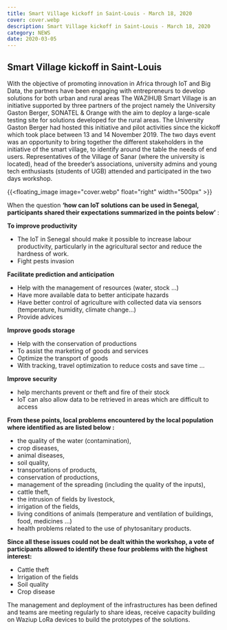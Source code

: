 ```yaml
---
title: Smart Village kickoff in Saint-Louis - March 18, 2020
cover: cover.webp
description: Smart Village kickoff in Saint-Louis - March 18, 2020
category: NEWS
date: 2020-03-05
---
```


## Smart Village kickoff in Saint-Louis


With the objective of promoting innovation in Africa through IoT and Big Data, the partners have been engaging with entrepreneurs to develop solutions for both urban and rural areas
The WAZIHUB Smart Village is an initiative supported by three partners of the project namely the University Gaston Berger, SONATEL & Orange with the aim to deploy a large-scale testing site for solutions developed for the rural areas.
The University Gaston Berger had hosted this initiative and pilot activities since the kickoff which took place between 13 and 14 November 2019. The two days event was an opportunity to bring together the different stakeholders in the initiative of the smart village, to identify around the table the needs of end users.
Representatives of the Village of Sanar (where the university is located), head of the breeder’s associations, university admins and young tech enthusiasts (students of UGB) attended and participated in the two days workshop.

<!-- ![image](cover.webp) -->
{{<floating_image image="cover.webp" float="right" width="500px" >}}

When the question **‘how can IoT solutions can be used in Senegal, participants shared their expectations  summarized in the points below’** :

**To improve productivity**

- The IoT in Senegal should make it possible to increase labour productivity, particularly in the agricultural sector and reduce the hardness of work.
- Fight pests invasion

**Facilitate prediction and anticipation**

- Help with the management of resources (water, stock …)
- Have more available data to better anticipate hazards
- Have better control of agriculture with collected data via sensors (temperature, humidity, climate change…)
- Provide advices

**Improve goods storage**

- Help with the conservation of productions
- To assist the marketing of goods and services
- Optimize the transport of goods
- With tracking, travel optimization to reduce costs and save time …

**Improve security**

- help merchants prevent or theft and fire of their stock
- IoT can also allow data to be retrieved in areas which are difficult to access

**From these points, local problems encountered by the local population where identified as are listed below :**

- the quality of the water (contamination),
- crop diseases,
- animal diseases,
- soil quality,
- transportations of products,
- conservation of productions,
- management of the spreading (including the quality of the inputs),
- cattle theft,
- the intrusion of fields by livestock,
- irrigation of the fields,
- living conditions of animals (temperature and ventilation of buildings, food, medicines …)
- health problems related to the use of phytosanitary products.

**Since all these issues could not be dealt within the workshop, a vote of participants allowed to identify these four problems with the highest interest:**


- Cattle theft
- Irrigation of the fields
- Soil quality
- Crop disease


The management and deployment of the infrastructures has been defined and teams are meeting regularly to share ideas, receive capacity building on Waziup LoRa devices to build the prototypes of the solutions.
